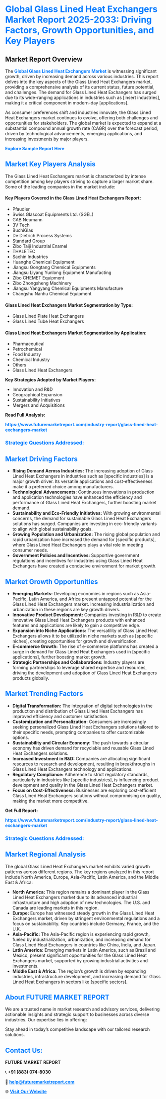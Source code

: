 <h1 style="color: #007BFF;">Global Glass Lined Heat Exchangers Market Report 2025-2033: Driving Factors, Growth Opportunities, and Key Players</h1>

<section id="overview">
<h2>Market Report Overview</h2>
<p>The <a href="https://www.futuremarketreport.com/industry-report/glass-lined-heat-exchangers-market" style="color: #007BFF; text-decoration: none;"><strong>Global Glass Lined Heat Exchangers Market</strong></a> is witnessing significant growth, driven by increasing demand across various industries. This report delves into the key aspects of the Glass Lined Heat Exchangers market, providing a comprehensive analysis of its current status, future potential, and challenges. The demand for Glass Lined Heat Exchangers has surged due to its wide-ranging applications in industries such as [insert industries], making it a critical component in modern-day [applications].</p>
<p>As consumer preferences shift and industries innovate, the Glass Lined Heat Exchangers market continues to evolve, offering both challenges and opportunities for stakeholders. The global market is expected to expand at a substantial compound annual growth rate (CAGR) over the forecast period, driven by technological advancements, emerging applications, and increasing investments by major players.</p>
</section>

<section id="overview">
<p><a href="https://www.futuremarketreport.com/request-sample/reportId=124858" style="color: #007BFF; text-decoration: none;"><strong>Explore Sample Report Here</strong></a></p>
</section>

<section id="key-players">
<h2 style="color: #007BFF;">Market Key Players Analysis</h2>
<p>The Glass Lined Heat Exchangers market is characterized by intense competition among key players striving to capture a larger market share. Some of the leading companies in the market include:</p>
<h4>Key Players Covered in the Glass Lined Heat Exchangers Report:</h4>
<ul><li>Pfaudler</li><li>Swiss Glascoat Equipments Ltd. (SGEL)</li><li>GAB Neumann</li><li>3V Tech</li><li>BuchiGlas</li><li>De Dietrich Process Systems</li><li>Standard Group</li><li>Zibo Taiji Industrial Enamel</li><li>THALETEC</li><li>Sachin Industries</li><li>Huanghe Chemical Equipment</li><li>Jiangsu Gongtang Chemical Equipments</li><li>Jiangsu Liyang Yunlong Equipment Manufacting</li><li>Zibo CHEMET Equipment</li><li>Zibo Zhongsheng Machinery</li><li>Jiangsu Yangyang Chemical Equipments Manufacture</li><li>Changshu Nanhu Chemical Equipment</li></ul>
<h4>Glass Lined Heat Exchangers Market Segmentation by Type:</h4>
<ul><li>Glass Lined Plate Heat Exchangers</li><li>Glass Lined Tube Heat Exchangers</li></ul>

<h4>Glass Lined Heat Exchangers Market Segmentation by Application:</h4>
<ul><li>Pharmaceutical</li><li>Petrochemical</li><li>Food Industry</li><li>Chemical Industry</li><li>Others</li><li>Glass Lined Heat Exchangers</li></ul>
<p><strong>Key Strategies Adopted by Market Players:</strong></p>
<ul>
<li>Innovation and R&D</li>
<li>Geographical Expansion</li>
<li>Sustainability Initiatives</li>
<li>Mergers and Acquisitions</li>
</ul>
</section>

<section>
<p><strong>Read Full Analysis: </strong></p><a href="https://www.futuremarketreport.com/industry-report/glass-lined-heat-exchangers-market" style="color: #007BFF; text-decoration: none;"><strong>https://www.futuremarketreport.com/industry-report/glass-lined-heat-exchangers-market</strong></a>
<h3 style="color: #007BFF;">Strategic Questions Addressed:</h3>
</section>

<section id="driving-factors">
<h2 style="color: #007BFF;">Market Driving Factors</h2>
<ul>
<li><strong>Rising Demand Across Industries:</strong> The increasing adoption of Glass Lined Heat Exchangers in industries such as [specific industries] is a major growth driver. Its versatile applications and cost-effectiveness make it a preferred choice among manufacturers.</li>
<li><strong>Technological Advancements:</strong> Continuous innovations in production and application technologies have enhanced the efficiency and performance of Glass Lined Heat Exchangers, further boosting market demand.</li>
<li><strong>Sustainability and Eco-Friendly Initiatives:</strong> With growing environmental concerns, the demand for sustainable Glass Lined Heat Exchangers solutions has surged. Companies are investing in eco-friendly variants to align with global sustainability goals.</li>
<li><strong>Growing Population and Urbanization:</strong> The rising global population and rapid urbanization have increased the demand for [specific products], where Glass Lined Heat Exchangers plays a vital role in meeting consumer needs.</li>
<li><strong>Government Policies and Incentives:</strong> Supportive government regulations and incentives for industries using Glass Lined Heat Exchangers have created a conducive environment for market growth.</li>
</ul>
</section>

<section id="growth-opportunities">
<h2 style="color: #007BFF;">Market Growth Opportunities</h2>
<ul>
<li><strong>Emerging Markets:</strong> Developing economies in regions such as Asia-Pacific, Latin America, and Africa present untapped potential for the Glass Lined Heat Exchangers market. Increasing industrialization and urbanization in these regions are key growth drivers.</li>
<li><strong>Innovative Product Development:</strong> Companies investing in R&D to create innovative Glass Lined Heat Exchangers products with enhanced features and applications are likely to gain a competitive edge.</li>
<li><strong>Expansion into Niche Applications:</strong> The versatility of Glass Lined Heat Exchangers allows it to be utilized in niche markets such as [specific niches], creating opportunities for growth and diversification.</li>
<li><strong>E-commerce Growth:</strong> The rise of e-commerce platforms has created a surge in demand for Glass Lined Heat Exchangers used in [specific applications], further boosting market growth.</li>
<li><strong>Strategic Partnerships and Collaborations:</strong> Industry players are forming partnerships to leverage shared expertise and resources, driving the development and adoption of Glass Lined Heat Exchangers products globally.</li>
</ul>
</section>

<section id="trending-factors">
<h2 style="color: #007BFF;">Market Trending Factors</h2>
<ul>
<li><strong>Digital Transformation:</strong> The integration of digital technologies in the production and distribution of Glass Lined Heat Exchangers has improved efficiency and customer satisfaction.</li>
<li><strong>Customization and Personalization:</strong> Consumers are increasingly seeking personalized Glass Lined Heat Exchangers solutions tailored to their specific needs, prompting companies to offer customizable options.</li>
<li><strong>Sustainability and Circular Economy:</strong> The push towards a circular economy has driven demand for recyclable and reusable Glass Lined Heat Exchangers solutions.</li>
<li><strong>Increased Investment in R&D:</strong> Companies are allocating significant resources to research and development, resulting in breakthroughs in Glass Lined Heat Exchangers technology and applications.</li>
<li><strong>Regulatory Compliance:</strong> Adherence to strict regulatory standards, particularly in industries like [specific industries], is influencing product development and quality in the Glass Lined Heat Exchangers market.</li>
<li><strong>Focus on Cost-Effectiveness:</strong> Businesses are exploring cost-efficient Glass Lined Heat Exchangers solutions without compromising on quality, making the market more competitive.</li>
</ul>
</section>

<section>
<p><strong>Get Full Report: </strong></p><a href="https://www.futuremarketreport.com/industry-report/glass-lined-heat-exchangers-market" style="color: #007BFF; text-decoration: none;"><strong>https://www.futuremarketreport.com/industry-report/glass-lined-heat-exchangers-market</strong></a>
<h3 style="color: #007BFF;">Strategic Questions Addressed:</h3>
</section>


<section id="regional-analysis">
<h2 style="color: #007BFF;">Market Regional Analysis</h2>
<p>The global Glass Lined Heat Exchangers market exhibits varied growth patterns across different regions. The key regions analyzed in this report include North America, Europe, Asia-Pacific, Latin America, and the Middle East & Africa:</p>
<ul>
<li><strong>North America:</strong> This region remains a dominant player in the Glass Lined Heat Exchangers market due to its advanced industrial infrastructure and high adoption of new technologies. The U.S. and Canada are leading markets in this region.</li>
<li><strong>Europe:</strong> Europe has witnessed steady growth in the Glass Lined Heat Exchangers market, driven by stringent environmental regulations and a focus on sustainability. Key countries include Germany, France, and the U.K.</li>
<li><strong>Asia-Pacific:</strong> The Asia-Pacific region is experiencing rapid growth, fueled by industrialization, urbanization, and increasing demand for Glass Lined Heat Exchangers in countries like China, India, and Japan.</li>
<li><strong>Latin America:</strong> Emerging markets in Latin America, such as Brazil and Mexico, present significant opportunities for the Glass Lined Heat Exchangers market, supported by growing industrial activities and investments.</li>
<li><strong>Middle East & Africa:</strong> The region’s growth is driven by expanding industries, infrastructure development, and increasing demand for Glass Lined Heat Exchangers in sectors like [specific sectors].</li>
</ul>
</section>

<footer>
<h2 style="color: #007BFF;">About FUTURE MARKET REPORT</h2>
<p>We are a trusted name in market research and advisory services, delivering actionable insights and strategic support to businesses across diverse industries. Our expertise lies in offering:</p>

<p>Stay ahead in today’s competitive landscape with our tailored research solutions.</p>

<h2 style="color: #007BFF;">Contact Us:</h2>
<p><strong>FUTURE MARKET REPORT</strong></p>
<p>📞 <strong>+91 (883) 074-8030</strong></p>
<p>📧 <strong><a href="mailto:help@futuremarketreport.com" style="color: #007BFF;">help@futuremarketreport.com</a></strong></p>
<p>🌐 <strong><a href="https://www.futuremarketreport.com/" style="color: #007BFF;">Visit Our Website</a></strong></p>
</footer>